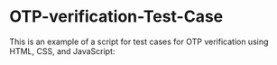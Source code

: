 # OTP-verification-Test-Case

This is an example of a script for test cases for OTP verification using HTML, CSS, and JavaScript:
